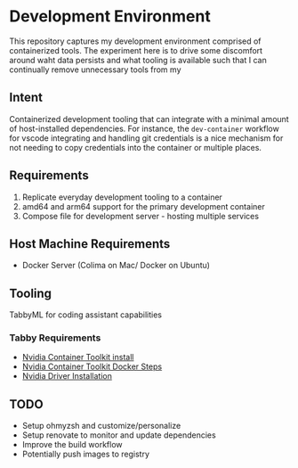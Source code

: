 # Development Environment

This repository captures my development environment comprised of containerized tools. The experiment here is to drive some discomfort around waht data persists and what tooling is available such that I can continually remove unnecessary tools from my 

## Intent
Containerized development tooling that can integrate with a minimal amount of host-installed dependencies. For instance, the `dev-container` workflow for vscode integrating and handling git credentials is a nice mechanism for not needing to copy credentials into the container or multiple places.

## Requirements
1. Replicate everyday development tooling to a container
2. amd64 and arm64 support for the primary development container
3. Compose file for development server - hosting multiple services

## Host Machine Requirements
- Docker Server (Colima on Mac/ Docker on Ubuntu)

## Tooling
TabbyML for coding assistant capabilities


### Tabby Requirements
- [Nvidia Container Toolkit install](https://docs.nvidia.com/datacenter/cloud-native/container-toolkit/latest/install-guide.html#installing-with-apt)
- [Nvidia Container Toolkit Docker Steps](https://docs.nvidia.com/datacenter/cloud-native/container-toolkit/latest/install-guide.html#configuring-docker)
- [Nvidia Driver Installation](https://developer.nvidia.com/cuda-downloads?target_os=Linux&target_arch=x86_64&Distribution=Ubuntu&target_version=22.04&target_type=deb_local)

## TODO
- Setup ohmyzsh and customize/personalize
- Setup renovate to monitor and update dependencies
- Improve the build workflow
- Potentially push images to registry